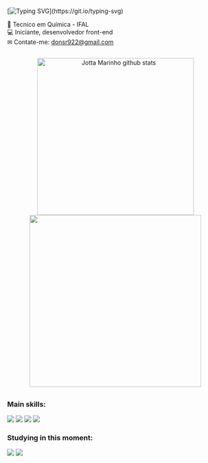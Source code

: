 ### 

[![Typing SVG](https://readme-typing-svg.demolab.com?font=Montserrat&size=19&duration=4000&pause=900&color=F7F7F7&width=435&lines=Hello%2C+my+name+is+Jo%C3%A3o+Paulo+Marinho+Santos;I'm+18+years+old+%F0%9F%98%83;I'm+studying+to+become+a+full+stack+developer.)](https://git.io/typing-svg)

📓 Tecnico em Química - IFAL <br>
💻 Iniciante, desenvolvedor front-end <br>
✉ Contate-me: donsr922@gmail.com


  ##


<div align="center">  
  
<img width="365px" src="https://github-readme-stats.vercel.app/api?username=Jottamarinho&show_icons=true&count_private=true&hide_border=true&title_color=101010&icon_color=101010&text_color=101010&bg_color=D3D1D1" alt="Jotta Marinho github stats" /> 
  
  
  <img width="400px" src="https://github-readme-stats.vercel.app/api/top-langs/?username=Jottamarinho&layout=compact&hide_border=true&title_color=101010&text_color=101010&bg_color=D3D1D1" />
</div>

##


### Main skills:
  <div>
  <a href="HTML5" target"_blank"><img src="https://img.shields.io/badge/HTML5-E34F26.svg?style=for-the-badge&logo=HTML5&logoColor=white"></a>
  <a href="CSS3" target"_blank"><img src="https://img.shields.io/badge/CSS3-1572B6.svg?style=for-the-badge&logo=CSS3&logoColor=white" ></a>
  <a href="git" target"_blank"><img src="https://img.shields.io/badge/Git-F05032.svg?style=for-the-badge&logo=Git&logoColor=white"></a>
  <a href="github" target"_blank"><img src="https://img.shields.io/badge/GitHub-181717.svg?style=for-the-badge&logo=GitHub&logoColor=white"></a>
  </div>

### Studying in this moment:
  <div>
  <a href="JavaScrip" target"_blank"><img src="https://img.shields.io/badge/JavaScript-F7DF1E.svg?style=for-the-badge&logo=JavaScript&logoColor=black"></a>
  <a href="React" target"_blank"><img src="https://img.shields.io/badge/React-61DAFB.svg?style=for-the-badge&logo=React&logoColor=black" ></a>
  </div>
